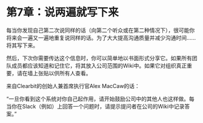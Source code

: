 # 第7章：说两遍就写下来

每当你发现自己第二次说同样的话（向第二个听众或在第二种情况下），很可能你将来会一遍又一遍地重复说同样的话。为了大大提高沟通质量并减少沟通时间……将其写下来。

然后，下次你需要传达这个信息时，你可以简单地以书面形式分享它。如果所有团队成员都应该知道和记住它，将其放入公司范围的Wiki中。如果它对组织真正重要，请在墙上张贴以供所有人查看。

来自Clearbit的创始人兼首席执行官Alex MacCaw的话：

“一旦你看到这个系统对你自己起作用，请开始鼓励公司中的其他人也这样做。每当你在Slack（例如）上回答一个问题时，请提示提问者在公司的Wiki中记录答案。”
